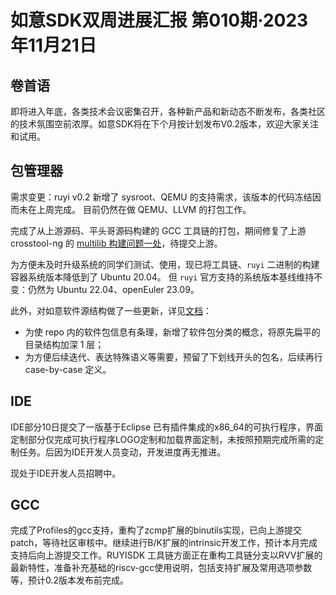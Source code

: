 # 如意SDK双周进展汇报  第010期·2023年11月21日

## 卷首语

即将进入年底，各类技术会议密集召开，各种新产品和新动态不断发布，各类社区的技术氛围空前浓厚。如意SDK将在下个月按计划发布V0.2版本，欢迎大家关注和试用。

## 包管理器

需求变更：ruyi v0.2 新增了 sysroot、QEMU 的支持需求，该版本的代码冻结因而未在上周完成。
目前仍然在做 QEMU、LLVM 的打包工作。

完成了从上游源码、平头哥源码构建的 GCC 工具链的打包，期间修复了上游 crosstool-ng 的 [multilib 构建问题一处](https://github.com/xen0n/crosstool-ng/commit/12db6b2d83fe9deec1607813a63ee92e135a93c9)，待提交上游。

为方便未及时升级系统的同学们测试、使用，现已将工具链、`ruyi` 二进制的构建容器系统版本降低到了 Ubuntu 20.04。
但 `ruyi` 官方支持的系统版本基线维持不变：仍然为 Ubuntu 22.04、openEuler 23.09。

此外，对如意软件源结构做了一些更新，详见[文档](https://github.com/ruyisdk/ruyi/blob/main/docs/repo-structure.md)：

* 为使 repo 内的软件包信息有条理，新增了软件包分类的概念，将原先扁平的目录结构加深 1 层；
* 为方便后续迭代、表达特殊语义等需要，预留了下划线开头的包名，后续再行 case-by-case 定义。

## IDE

IDE部分10日提交了一版基于Eclipse 已有插件集成的x86_64的可执行程序，界面定制部分仅完成可执行程序LOGO定制和加载界面定制，未按照预期完成所需的定制任务。后因为IDE开发人员变动，开发进度再无推进。

现处于IDE开发人员招聘中。

## GCC
完成了Profiles的gcc支持，重构了zcmp扩展的binutils实现，已向上游提交patch，等待社区审核中。继续进行B/K扩展的intrinsic开发工作，预计本月完成支持后向上游提交工作。RUYISDK 工具链方面正在重构工具链分支以RVV扩展的最新特性，准备补充基础的riscv-gcc使用说明，包括支持扩展及常用选项参数等，预计0.2版本发布前完成。
